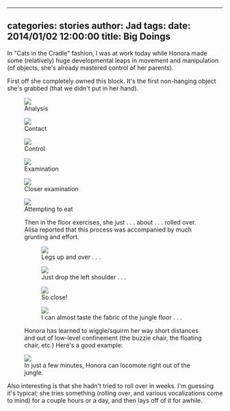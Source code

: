 
---
categories: stories
author: Jad
tags: 
date: 2014/01/02 12:00:00
title: Big Doings
---
In "Cats in the Cradle" fashion, I was at work today while Honora made some (relatively) huge developmental leaps in movement and manipulation (of objects, she's already mastered control of her parents).

First off she completely owned this block.  It's the first non-hanging object she's grabbed (that we didn't put in her hand).

<figure>
<img src="/img/2014/01/02/img_9338_medium.jpg" />
<figcaption>Analysis</figcaption>
</figure>

<figure>
<img src="/img/2014/01/02/img_9340_medium.jpg" />
<figcaption>Contact</figcaption>
</figure>

<figure>
<img src="/img/2014/01/02/img_9342_medium.jpg" />
<figcaption>Control</figcaption>
</figure>

<figure>
<img src="/img/2014/01/02/img_9367_medium.jpg" />
<figcaption>Examination</figcaption>
</figure>

<figure>
<img src="/img/2014/01/02/img_9348_medium.jpg" />
<figcaption>Closer examination</figcaption>
</figure>

<figure>
<img src="/img/2014/01/02/img_9353_medium.jpg" />
<figcaption>Attempting to eat</figcaption>
</figure>
<figure>

Then in the floor exercises, she just . . . about . . . rolled over.  Alisa reported that this process was accompanied by much grunting and effort.  

<figure>
<img src="/img/2014/01/02/img_9372_medium.jpg" />
<figcaption>Legs up and over . . .</figcaption>
</figure>

<figure>
<img src="/img/2014/01/02/img_9397_medium.jpg" />
<figcaption>Just drop the left shoulder . . .</figcaption>
</figure>

<figure>
<img src="/img/2014/01/02/img_9403_medium.jpg" />
<figcaption>So close!</figcaption>
</figure>


<figure>
<img src="/img/2014/01/02/img_9417_medium.jpg" />
<figcaption>I can almost taste the fabric of the jungle floor . . .</figcaption>
</figure>

Honora has learned to wiggle/squirm her way short distances and out of low-level confinement (the buzzie chair, the floating chair, etc.)  Here's a good example:

<img src="/img/2014/01/02/img_9427_medium.jpg" />
<figcaption>In just a few minutes, Honora can locomote right out of the jungle.</figcaption>
</figure>

Also interesting is that she hadn't tried to roll over in weeks.  I'm guessing it's typical; she tries something (rolling over, and various vocalizations come to mind) for a couple hours or a day, and then lays off of it for awhile. 
